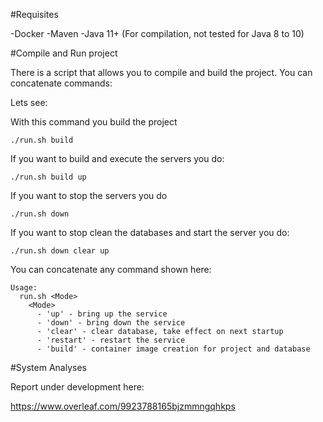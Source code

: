 #Requisites

-Docker
-Maven
-Java 11+ (For compilation, not tested for Java 8 to 10)

#Compile and Run project

There is a script that allows you to compile and build the project. You can concatenate commands:

Lets see:

With this command you build the project

```
./run.sh build
```

If you want to build and execute the servers you do:

```
./run.sh build up
```

If you want to stop the servers you do

```
./run.sh down
```

If you want to stop clean the databases and start the server you do:

```
./run.sh down clear up
```


You can concatenate any command shown here:
```
Usage: 
  run.sh <Mode>
    <Mode>
      - 'up' - bring up the service
      - 'down' - bring down the service
      - 'clear' - clear database, take effect on next startup
      - 'restart' - restart the service
      - 'build' - container image creation for project and database
```

#System Analyses

Report under development here:

https://www.overleaf.com/9923788165bjzmmngqhkps




